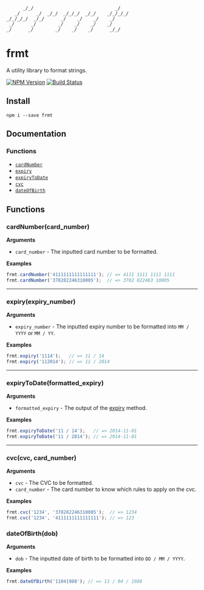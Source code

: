 ```
      _/_/                              _/
   _/      _/  _/_/  _/_/_/  _/_/    _/_/_/_/
_/_/_/_/  _/_/      _/    _/    _/    _/
 _/      _/        _/    _/    _/    _/
_/      _/        _/    _/    _/      _/_/
```
frmt
====

A utility library to format strings.

[![NPM Version](https://img.shields.io/npm/v/frmt.svg)](https://www.npmjs.org/package/frmt)
[![Build Status](https://travis-ci.org/naoufal/frmt.svg?branch=master)](https://travis-ci.org/naoufal/frmt)

## Install

```shell
npm i --save frmt
```

## Documentation

### Functions
- [`cardNumber`](https://github.com/naoufal/frmt#cardnumbercard_number)
- [`expiry`](https://github.com/naoufal/frmt#expiryexpiry_number)
- [`expiryToDate`](https://github.com/naoufal/frmt#expirytodateformatted_expiry)
- [`cvc`](https://github.com/naoufal/frmt#cvccvc-card_number)
- [`dateOfBirth`](https://github.com/naoufal/frmt#dateofbirthdob)


## Functions

### cardNumber(card_number)
__Arguments__
- `card_number` - The inputted card number to be formatted.

__Examples__
```js
frmt.cardNumber('4111111111111111'); // => 4111 1111 1111 1111
frmt.cardNumber('378282246310005');  // => 3782 822463 10005
```
<hr>

### expiry(expiry_number)
__Arguments__
- `expiry_number` - The inputted expiry number to be formatted into `MM / YYYY` or `MM / YY`.

__Examples__
```js
frmt.expiry('1114');   // => 11 / 14
frmt.expiry('112014'); // => 11 / 2014
```
<hr>

### expiryToDate(formatted_expiry)
__Arguments__
- `formatted_expiry` - The output of the [expiry](/#expiry) method.

__Examples__
```js
frmt.expiryToDate('11 / 14');   // => 2014-11-01
frmt.expiryToDate('11 / 2014'); // => 2014-11-01
```
<hr>

### cvc(cvc, card_number)
__Arguments__
- `cvc` - The CVC to be formatted.
- `card_number` - The card number to know which rules to apply on the cvc.

__Examples__
```js
frmt.cvc('1234', '378282246310005');  // => 1234
frmt.cvc('1234', '4111111111111111'); // => 123
```

### dateOfBirth(dob)
__Arguments__
- `dob` - The inputted date of birth to be formatted into `DD / MM / YYYY`.

__Examples__
```js
frmt.dateOfBirth('11041988'); // => 11 / 04 / 1988
```
